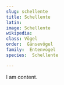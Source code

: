 ```yaml
---
slug: schellente
title: Schellente
latin:
image: Schellente
wikipedia: 
class: Vögel
order:  Gänsevögel
family:  Entenvögel 
species:  Schellente

---
```


I am content.
